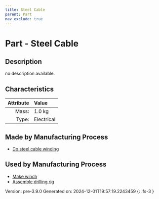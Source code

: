 ```yaml
---
title: Steel Cable
parent: Part
nav_exclude: true
---
```

# Part - Steel Cable

## Description
no description available.

## Characteristics

| Attribute      | Value |
|--------:|:------|
|Mass:|1.0 kg|
|Type:|Electrical|

## Made by Manufacturing Process

- [Do steel cable winding](../process/do-steel-cable-winding.html)

## Used by Manufacturing Process

- [Make winch](../process/make-winch.html)
- [Assemble drilling rig](../process/assemble-drilling-rig.html)


Version: pre-3.9.0 Generated on: 2024-12-01T19:57:19.2243459
{: .fs-3 }


